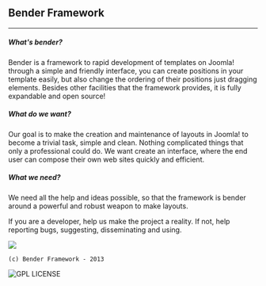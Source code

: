 ## Bender Framework
---

##### What's bender?

Bender is a framework to rapid development of templates on Joomla! through a simple and friendly interface, you can create positions in your template easily, but also change the ordering of their positions just dragging elements. Besides other facilities that the framework provides, it is fully expandable and open source!

##### What do we want?

Our goal is to make the creation and maintenance of layouts in Joomla! to become a trivial task, simple and clean. Nothing complicated things that only a professional could do. We want create an interface, where the end user can compose their own web sites quickly and efficient.

##### What we need?

We need all the help and ideas possible, so that the framework is bender around a powerful and robust weapon to make layouts.

If you are a developer, help us make the project a reality.
If not, help reporting bugs, suggesting, disseminating and using.

![](http://www.futurama-madhouse.com/bios/bioBender.jpg)

	(c) Bender Framework - 2013

![GPL LICENSE](http://www.gnu.org/graphics/lgplv3-147x51.png)
